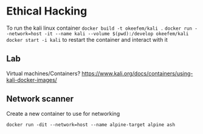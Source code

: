 # Ethical Hacking

To run the kali linux container
`docker build -t okeefem/kali .`
`docker run --network=host -it --name kali --volume $(pwd):/develop okeefem/kali`
`docker start -i kali` to restart the container and interact with it
## Lab

Virtual machines/Containers?
https://www.kali.org/docs/containers/using-kali-docker-images/


## Network scanner

Create a new container to use for networking

`docker run -dit --network=host --name alpine-target alpine ash`


